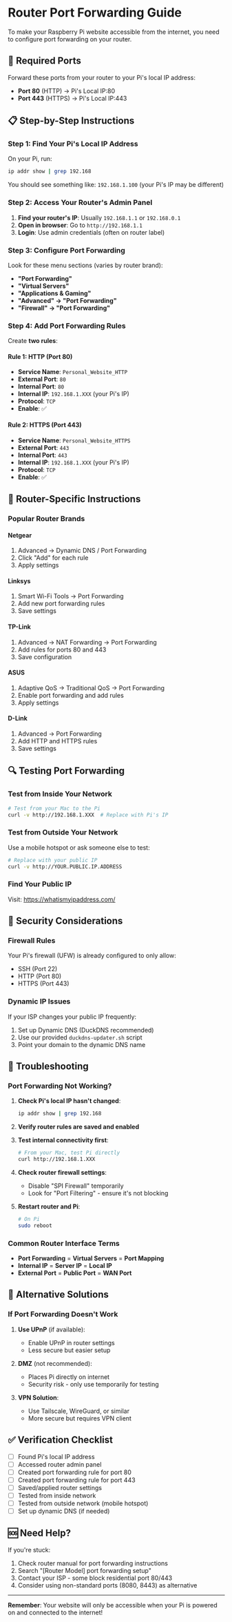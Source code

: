 # Router Port Forwarding Guide

To make your Raspberry Pi website accessible from the internet, you need to configure port forwarding on your router.

## 🎯 Required Ports

Forward these ports from your router to your Pi's local IP address:

- **Port 80** (HTTP) → Pi's Local IP:80
- **Port 443** (HTTPS) → Pi's Local IP:443

## 📋 Step-by-Step Instructions

### Step 1: Find Your Pi's Local IP Address

On your Pi, run:
```bash
ip addr show | grep 192.168
```

You should see something like: `192.168.1.100` (your Pi's IP may be different)

### Step 2: Access Your Router's Admin Panel

1. **Find your router's IP**: Usually `192.168.1.1` or `192.168.0.1`
2. **Open in browser**: Go to `http://192.168.1.1`
3. **Login**: Use admin credentials (often on router label)

### Step 3: Configure Port Forwarding

Look for these menu sections (varies by router brand):
- **"Port Forwarding"**
- **"Virtual Servers"**
- **"Applications & Gaming"**
- **"Advanced" → "Port Forwarding"**
- **"Firewall" → "Port Forwarding"**

### Step 4: Add Port Forwarding Rules

Create **two rules**:

#### Rule 1: HTTP (Port 80)
- **Service Name**: `Personal_Website_HTTP`
- **External Port**: `80`
- **Internal Port**: `80`
- **Internal IP**: `192.168.1.XXX` (your Pi's IP)
- **Protocol**: `TCP`
- **Enable**: ✅

#### Rule 2: HTTPS (Port 443)
- **Service Name**: `Personal_Website_HTTPS`
- **External Port**: `443`
- **Internal Port**: `443`
- **Internal IP**: `192.168.1.XXX` (your Pi's IP)
- **Protocol**: `TCP`
- **Enable**: ✅

## 📱 Router-Specific Instructions

### Popular Router Brands

#### **Netgear**
1. Advanced → Dynamic DNS / Port Forwarding
2. Click "Add" for each rule
3. Apply settings

#### **Linksys**
1. Smart Wi-Fi Tools → Port Forwarding
2. Add new port forwarding rules
3. Save settings

#### **TP-Link**
1. Advanced → NAT Forwarding → Port Forwarding
2. Add rules for ports 80 and 443
3. Save configuration

#### **ASUS**
1. Adaptive QoS → Traditional QoS → Port Forwarding
2. Enable port forwarding and add rules
3. Apply settings

#### **D-Link**
1. Advanced → Port Forwarding
2. Add HTTP and HTTPS rules
3. Save settings

## 🔍 Testing Port Forwarding

### Test from Inside Your Network
```bash
# Test from your Mac to the Pi
curl -v http://192.168.1.XXX  # Replace with Pi's IP
```

### Test from Outside Your Network
Use a mobile hotspot or ask someone else to test:
```bash
# Replace with your public IP
curl -v http://YOUR.PUBLIC.IP.ADDRESS
```

### Find Your Public IP
Visit: https://whatismyipaddress.com/

## 🚨 Security Considerations

### Firewall Rules
Your Pi's firewall (UFW) is already configured to only allow:
- SSH (Port 22)
- HTTP (Port 80) 
- HTTPS (Port 443)

### Dynamic IP Issues
If your ISP changes your public IP frequently:
1. Set up Dynamic DNS (DuckDNS recommended)
2. Use our provided `duckdns-updater.sh` script
3. Point your domain to the dynamic DNS name

## 🔧 Troubleshooting

### Port Forwarding Not Working?

1. **Check Pi's local IP hasn't changed**:
   ```bash
   ip addr show | grep 192.168
   ```

2. **Verify router rules are saved and enabled**

3. **Test internal connectivity first**:
   ```bash
   # From your Mac, test Pi directly
   curl http://192.168.1.XXX
   ```

4. **Check router firewall settings**:
   - Disable "SPI Firewall" temporarily
   - Look for "Port Filtering" - ensure it's not blocking

5. **Restart router and Pi**:
   ```bash
   # On Pi
   sudo reboot
   ```

### Common Router Interface Terms
- **Port Forwarding** = **Virtual Servers** = **Port Mapping**
- **Internal IP** = **Server IP** = **Local IP**
- **External Port** = **Public Port** = **WAN Port**

## 📝 Alternative Solutions

### If Port Forwarding Doesn't Work

1. **Use UPnP** (if available):
   - Enable UPnP in router settings
   - Less secure but easier setup

2. **DMZ** (not recommended):
   - Places Pi directly on internet
   - Security risk - only use temporarily for testing

3. **VPN Solution**:
   - Use Tailscale, WireGuard, or similar
   - More secure but requires VPN client

## ✅ Verification Checklist

- [ ] Found Pi's local IP address
- [ ] Accessed router admin panel
- [ ] Created port forwarding rule for port 80
- [ ] Created port forwarding rule for port 443
- [ ] Saved/applied router settings
- [ ] Tested from inside network
- [ ] Tested from outside network (mobile hotspot)
- [ ] Set up dynamic DNS (if needed)

## 🆘 Need Help?

If you're stuck:
1. Check router manual for port forwarding instructions
2. Search "[Router Model] port forwarding setup"
3. Contact your ISP - some block residential port 80/443
4. Consider using non-standard ports (8080, 8443) as alternative

---

**Remember**: Your website will only be accessible when your Pi is powered on and connected to the internet!